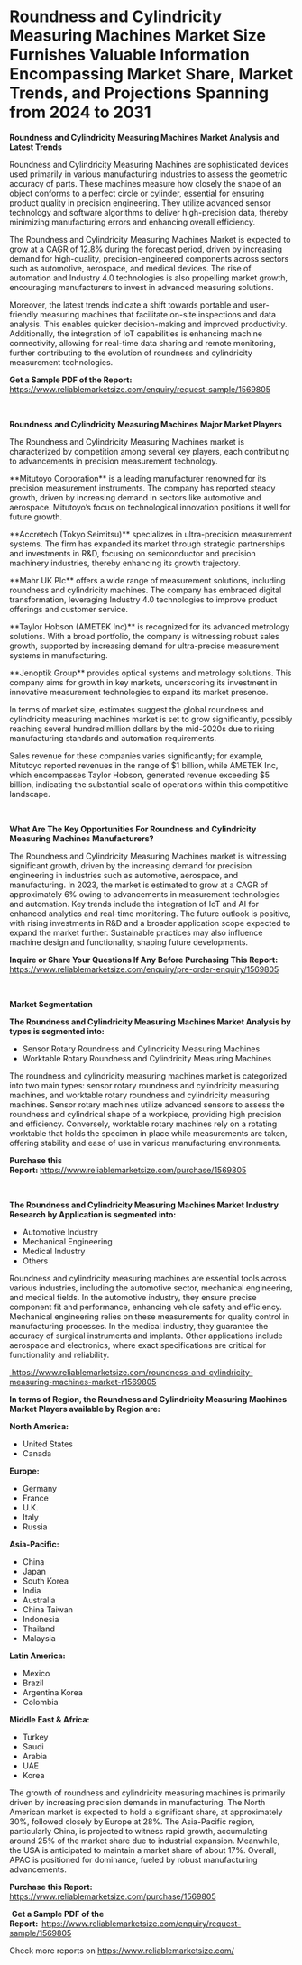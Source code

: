 <p><h1>Roundness and Cylindricity Measuring Machines Market Size Furnishes Valuable Information Encompassing Market Share, Market Trends, and Projections Spanning from 2024 to 2031</h1></p><p><strong>Roundness and Cylindricity Measuring Machines Market Analysis and Latest Trends</strong></p>
<p><p>Roundness and Cylindricity Measuring Machines are sophisticated devices used primarily in various manufacturing industries to assess the geometric accuracy of parts. These machines measure how closely the shape of an object conforms to a perfect circle or cylinder, essential for ensuring product quality in precision engineering. They utilize advanced sensor technology and software algorithms to deliver high-precision data, thereby minimizing manufacturing errors and enhancing overall efficiency.</p><p>The Roundness and Cylindricity Measuring Machines Market is expected to grow at a CAGR of 12.8% during the forecast period, driven by increasing demand for high-quality, precision-engineered components across sectors such as automotive, aerospace, and medical devices. The rise of automation and Industry 4.0 technologies is also propelling market growth, encouraging manufacturers to invest in advanced measuring solutions.</p><p>Moreover, the latest trends indicate a shift towards portable and user-friendly measuring machines that facilitate on-site inspections and data analysis. This enables quicker decision-making and improved productivity. Additionally, the integration of IoT capabilities is enhancing machine connectivity, allowing for real-time data sharing and remote monitoring, further contributing to the evolution of roundness and cylindricity measurement technologies.</p></p>
<p><strong>Get a Sample PDF of the Report:&nbsp;</strong> <a href="https://www.reliablemarketsize.com/enquiry/request-sample/1569805?utm_campaign=1131&utm_medium=2&utm_source=Github&utm_content=ia&utm_term=29122024&utm_id=roundness-and-cylindricity-measuring-machines">https://www.reliablemarketsize.com/enquiry/request-sample/1569805</a></p>
<p>&nbsp;</p>
<p><strong>Roundness and Cylindricity Measuring Machines Major Market Players</strong></p>
<p><p>The Roundness and Cylindricity Measuring Machines market is characterized by competition among several key players, each contributing to advancements in precision measurement technology. </p><p>**Mitutoyo Corporation** is a leading manufacturer renowned for its precision measurement instruments. The company has reported steady growth, driven by increasing demand in sectors like automotive and aerospace. Mitutoyo’s focus on technological innovation positions it well for future growth.</p><p>**Accretech (Tokyo Seimitsu)** specializes in ultra-precision measurement systems. The firm has expanded its market through strategic partnerships and investments in R&D, focusing on semiconductor and precision machinery industries, thereby enhancing its growth trajectory.</p><p>**Mahr UK Plc** offers a wide range of measurement solutions, including roundness and cylindricity machines. The company has embraced digital transformation, leveraging Industry 4.0 technologies to improve product offerings and customer service.</p><p>**Taylor Hobson (AMETEK Inc)** is recognized for its advanced metrology solutions. With a broad portfolio, the company is witnessing robust sales growth, supported by increasing demand for ultra-precise measurement systems in manufacturing.</p><p>**Jenoptik Group** provides optical systems and metrology solutions. This company aims for growth in key markets, underscoring its investment in innovative measurement technologies to expand its market presence.</p><p>In terms of market size, estimates suggest the global roundness and cylindricity measuring machines market is set to grow significantly, possibly reaching several hundred million dollars by the mid-2020s due to rising manufacturing standards and automation requirements.</p><p>Sales revenue for these companies varies significantly; for example, Mitutoyo reported revenues in the range of $1 billion, while AMETEK Inc, which encompasses Taylor Hobson, generated revenue exceeding $5 billion, indicating the substantial scale of operations within this competitive landscape.</p></p>
<p>&nbsp;</p>
<p><strong>What Are The Key Opportunities For Roundness and Cylindricity Measuring Machines Manufacturers?</strong></p>
<p><p>The Roundness and Cylindricity Measuring Machines market is witnessing significant growth, driven by the increasing demand for precision engineering in industries such as automotive, aerospace, and manufacturing. In 2023, the market is estimated to grow at a CAGR of approximately 6% owing to advancements in measurement technologies and automation. Key trends include the integration of IoT and AI for enhanced analytics and real-time monitoring. The future outlook is positive, with rising investments in R&D and a broader application scope expected to expand the market further. Sustainable practices may also influence machine design and functionality, shaping future developments.</p></p>
<p><strong>Inquire or Share Your Questions If Any Before Purchasing This Report:</strong> <a href="https://www.reliablemarketsize.com/enquiry/pre-order-enquiry/1569805?utm_campaign=1131&utm_medium=2&utm_source=Github&utm_content=ia&utm_term=29122024&utm_id=roundness-and-cylindricity-measuring-machines">https://www.reliablemarketsize.com/enquiry/pre-order-enquiry/1569805</a></p>
<p>&nbsp;</p>
<p><strong>Market Segmentation</strong></p>
<p><strong>The Roundness and Cylindricity Measuring Machines Market Analysis by types is segmented into:</strong></p>
<p><ul><li>Sensor Rotary Roundness and Cylindricity Measuring Machines</li><li>Worktable Rotary Roundness and Cylindricity Measuring Machines</li></ul></p>
<p><p>The roundness and cylindricity measuring machines market is categorized into two main types: sensor rotary roundness and cylindricity measuring machines, and worktable rotary roundness and cylindricity measuring machines. Sensor rotary machines utilize advanced sensors to assess the roundness and cylindrical shape of a workpiece, providing high precision and efficiency. Conversely, worktable rotary machines rely on a rotating worktable that holds the specimen in place while measurements are taken, offering stability and ease of use in various manufacturing environments.</p></p>
<p><strong>Purchase this Report:&nbsp;</strong><a href="https://www.reliablemarketsize.com/purchase/1569805?utm_campaign=1131&utm_medium=2&utm_source=Github&utm_content=ia&utm_term=29122024&utm_id=roundness-and-cylindricity-measuring-machines">https://www.reliablemarketsize.com/purchase/1569805</a></p>
<p>&nbsp;</p>
<p><strong>The Roundness and Cylindricity Measuring Machines Market Industry Research by Application is segmented into:</strong></p>
<p><ul><li>Automotive Industry</li><li>Mechanical Engineering</li><li>Medical Industry</li><li>Others</li></ul></p>
<p><p>Roundness and cylindricity measuring machines are essential tools across various industries, including the automotive sector, mechanical engineering, and medical fields. In the automotive industry, they ensure precise component fit and performance, enhancing vehicle safety and efficiency. Mechanical engineering relies on these measurements for quality control in manufacturing processes. In the medical industry, they guarantee the accuracy of surgical instruments and implants. Other applications include aerospace and electronics, where exact specifications are critical for functionality and reliability.</p></p>
<p><a href="https://www.reliablemarketsize.com/roundness-and-cylindricity-measuring-machines-market-r1569805?utm_campaign=1131&utm_medium=2&utm_source=Github&utm_content=ia&utm_term=29122024&utm_id=roundness-and-cylindricity-measuring-machines">&nbsp;https://www.reliablemarketsize.com/roundness-and-cylindricity-measuring-machines-market-r1569805</a></p>
<p><strong>In terms of Region, the Roundness and Cylindricity Measuring Machines Market Players available by Region are:</strong></p>
<p>
    <p> <strong> North America: </strong>
        <ul>
            <li>United States</li>
            <li>Canada</li>
        </ul>
        </p> 
    <p> <strong> Europe: </strong>
        <ul>
            <li>Germany</li>
            <li>France</li>
            <li>U.K.</li>
            <li>Italy</li>
            <li>Russia</li>
        </ul>
        </p> 
    <p> <strong> Asia-Pacific: </strong>
        <ul>
            <li>China</li>
            <li>Japan</li>
            <li>South Korea</li>
            <li>India</li>
            <li>Australia</li>
            <li>China Taiwan</li>
            <li>Indonesia</li>
            <li>Thailand</li>
            <li>Malaysia</li>
        </ul>
        </p> 
    <p> <strong> Latin America: </strong>
        <ul>
            <li>Mexico</li>
            <li>Brazil</li>
            <li>Argentina Korea</li>
            <li>Colombia</li>
        </ul>
        </p> 
    <p> <strong> Middle East & Africa: </strong>
        <ul>
            <li>Turkey</li>
            <li>Saudi</li>
            <li>Arabia</li>
            <li>UAE</li>
            <li>Korea</li>
        </ul>
    </p>
    </p>
<p><p>The growth of roundness and cylindricity measuring machines is primarily driven by increasing precision demands in manufacturing. The North American market is expected to hold a significant share, at approximately 30%, followed closely by Europe at 28%. The Asia-Pacific region, particularly China, is projected to witness rapid growth, accumulating around 25% of the market share due to industrial expansion. Meanwhile, the USA is anticipated to maintain a market share of about 17%. Overall, APAC is positioned for dominance, fueled by robust manufacturing advancements.</p></p>
<p><strong>Purchase this Report: </strong><a href="https://www.reliablemarketsize.com/purchase/1569805?utm_campaign=1131&utm_medium=2&utm_source=Github&utm_content=ia&utm_term=29122024&utm_id=roundness-and-cylindricity-measuring-machines">https://www.reliablemarketsize.com/purchase/1569805</a></p>
<p>&nbsp;<strong>Get a Sample PDF of the Report:&nbsp;&nbsp;</strong><a href="https://www.reliablemarketsize.com/enquiry/request-sample/1569805?utm_campaign=1131&utm_medium=2&utm_source=Github&utm_content=ia&utm_term=29122024&utm_id=roundness-and-cylindricity-measuring-machines">https://www.reliablemarketsize.com/enquiry/request-sample/1569805</a></p>
<p><strong></strong></p>
<p>Check more reports on <a href="https://www.reliablemarketsize.com/?utm_campaign=1131&utm_medium=2&utm_source=Github&utm_content=ia&utm_term=29122024&utm_id=roundness-and-cylindricity-measuring-machines">https://www.reliablemarketsize.com/</a></p>